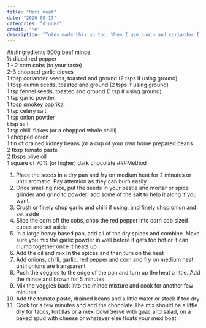 ```yaml
---
title: "Mexi meat"
date: "2020-08-17"
categories: "dinner"
credit: "Me"
description: "Totes made this up too. When I use cumin and coriander I toast the seeds in a dry frying pan and grind up in my portal and vessel.  You can just use it already ground out of a packet if you cbf with that fuss"
---
```


###Ingredients
500g beef mince  
½ diced red pepper  
1 - 2 corn cobs (to your taste)  
2-3 chopped garlic cloves  
1 tbsp coriander seeds, toasted and ground (2 tsps if using ground)  
1 tbsp cumin seeds, toasted and ground (2 tsps if using ground)  
1 tsp fennel seeds, toasted and ground (1 tsp if using ground)  
1 tsp garlic powder  
1 tbsp smokey paprika  
1 tsp celery salt  
1 tsp onion powder  
t tsp salt  
1 tsp chilli flakes (or a chopped whole chilli)  
1 chopped onion  
1 tin of drained kidney beans (or a cup of your own home prepared beans  
2 tbsp tomato paste  
2 tbsps olive oil  
1 square of 70% (or higher) dark chocolate
###Method

1. Place the seeds in a dry pan and fry on medium heat for 2 minutes or until aromatic. Pay attention as they can burn easily
2. Once smelling nice, put the seeds in your pestle and mortar or spice grinder and grind to powder; add some of the salt to help it along if you want.
3. Crush or finely chop garlic and chilli if using, and finely chop onion and set aside
4. Slice the corn off the cobs, chop the red pepper into corn cob sized cubes and set aside
5. In a large heavy based pan, add all of the dry spices and combine. Make sure you mix the garlic powder in well before it gets too hot or it can clump together once it heats up
6. Add the oil and mix in the spices and then turn on the heat
7. Add onions, chilli, garlic, red pepper and corn and fry on medium heat until onions are transparent
8. Push the veggies to the edge of the pan and turn up the heat a little. Add the mince and brown for 5 minutes
9. Mix the veggies back into the mince mixture and cook for another few minutes
10. Add the tomato paste, drained beans and a little water or stock if too dry
11. Cook for a few minutes and add the chocolate
    The mix should be a little dry for tacos, tortillas or a mexi bowl
    Serve with guac and salad, on a baked spud with cheese or whatever else floats your mexi boat
